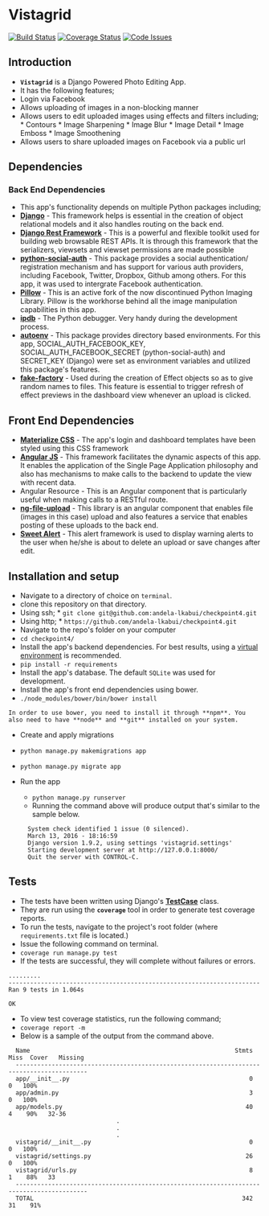 # Vistagrid

[![Build Status](https://travis-ci.org/andela-lkabui/checkpoint4.svg?branch=develop)](https://travis-ci.org/andela-lkabui/checkpoint4)
[![Coverage Status](https://coveralls.io/repos/github/andela-lkabui/checkpoint4/badge.svg?branch=develop)](https://coveralls.io/github/andela-lkabui/checkpoint4?branch=develop)
[![Code Issues](https://www.quantifiedcode.com/api/v1/project/54a4decaa92b4d2483d7a1c3c42f79c0/badge.svg)](https://www.quantifiedcode.com/app/project/54a4decaa92b4d2483d7a1c3c42f79c0)

## Introduction
*  **`Vistagrid`** is a Django Powered Photo Editing App.
*  It has the following features;
  *  Login via Facebook
  *  Allows uploading of images in a non-blocking manner
  *  Allows users to edit uploaded images using effects and filters including;
    *  Contours
    *  Image Sharpening
    *  Image Blur
    *  Image Detail
    *  Image Emboss
    *  Image Smoothening
  *  Allows users to share uploaded images on Facebook via a public url

## Dependencies

### Back End Dependencies
*  This app's functionality depends on multiple Python packages including;
  *  **[Django](https://www.djangoproject.com/)** - This framework helps is essential in the creation of  object relational models and it also handles routing on the back end.
  *  **[Django Rest Framework](http://www.django-rest-framework.org/)** - This is a powerful and flexible toolkit used for building web browsable REST APIs. It is through this framework that the serializers, viewsets and viewset permissions are made possible
  *  **[python-social-auth](https://github.com/omab/python-social-auth)** - This package provides a social authentication/ registration mechanism and has support for various auth providers, including Facebook, Twitter, Dropbox, Github among others. For this app, it was used to intergrate Facebook authentication.
  *  **[Pillow](https://pillow.readthedocs.org/en/3.1.x/)** - This is an active fork of the now discontinued Python Imaging Library. Pillow is the workhorse behind all the image manipulation capabilities in this app.
  *  **[ipdb](https://pypi.python.org/pypi/ipdb)** - The Python debugger. Very handy during the development process.
  *  **[autoenv](https://github.com/kennethreitz/autoenv)** - This package provides directory based environments. For this app, SOCIAL_AUTH_FACEBOOK_KEY, SOCIAL_AUTH_FACEBOOK_SECRET (python-social-auth) and SECRET_KEY (Django) were set as environment variables and utilized this package's features.
  *  **[fake-factory](https://pypi.python.org/pypi/fake-factory/0.5.5)** - Used during the creation of Effect objects so as to give random names to files. This feature is essential to trigger refresh of effect previews in the dashboard view whenever an upload is clicked.

## Front End Dependencies
*  **[Materialize CSS](http://materializecss.com/)** - The app's login and dashboard templates have been styled using this CSS framework
*  **[Angular JS](https://angularjs.org/)** - This framework facilitates the dynamic aspects of this app. It enables the application of the Single Page Application philosophy and also has mechanisms to make calls to the backend to update the view with recent data.
  *  Angular Resource - This is an Angular component that is particularly useful when making calls to a RESTful route.
*  **[ng-file-upload](https://github.com/danialfarid/ng-file-upload)** - This library is an angular component that enables file (images in this case) upload and also features a service that enables posting of these uploads to the back end.
*  **[Sweet Alert](http://t4t5.github.io/sweetalert/)** - This alert framework is used to display warning alerts to the user when he/she is about to delete an upload or save changes after edit.

## Installation and setup
*  Navigate to a directory of choice on `terminal`.
*  clone this repository on that directory.
  *  Using ssh;
    *  `git clone git@github.com:andela-lkabui/checkpoint4.git`
  *  Using http;
    *  `https://github.com/andela-lkabui/checkpoint4.git`
*  Navigate to the repo's folder on your computer
  *  `cd checkpoint4/`
*  Install the app's backend dependencies. For best results, using a [virtual environment](http://virtualenv.readthedocs.org/en/latest/installation.html) is recommended.
  *  `pip install -r requirements`
*  Install the app's database. The default `SQLite` was used for development.
*  Install the app's front end dependencies using bower.
  *  `./node_modules/bower/bin/bower install`

  ``` In order to use bower, you need to install it through **npm**. You also need to have **node** and **git** installed on your system. ```
*  Create and apply migrations
  *  `python manage.py makemigrations app`
  *  `python manage.py migrate app`
* Run the app
  *  `python manage.py runserver`
  *  Running the command above will produce output that's similar to the sample below.

  ```
    System check identified 1 issue (0 silenced).
    March 13, 2016 - 18:16:59
    Django version 1.9.2, using settings 'vistagrid.settings'
    Starting development server at http://127.0.0.1:8000/
    Quit the server with CONTROL-C.
  ```

## Tests
*  The tests have been written using Django's **[TestCase](https://docs.djangoproject.com/en/1.9/topics/testing/overview/)** class.
*  They are run using the **`coverage`** tool in order to generate test coverage reports.
*  To run the tests, navigate to the project's root folder (where `requirements.txt` file is located.)
*  Issue the following command on terminal.
  *  `coverage run manage.py test`
*  If the tests are successful, they will complete without failures or errors.

  ```
  .........
  ----------------------------------------------------------------------
  Ran 9 tests in 1.064s

  OK
  ```

*  To view test coverage statistics, run the following command;
  *  `coverage report -m`
  * Below is a sample of the output from the command above.

  ```
    Name                                                         Stmts   Miss  Cover   Missing
    ------------------------------------------------------------------------------------------
    app/__init__.py                                                  0      0   100%
    app/admin.py                                                     3      0   100%
    app/models.py                                                   40      4    90%   32-36
	  							.
								.
								.
    vistagrid/__init__.py                                            0      0   100%
    vistagrid/settings.py                                           26      0   100%
    vistagrid/urls.py                                                8      1    88%   33
    ------------------------------------------------------------------------------------------
    TOTAL                                                          342     31    91%
  ```
